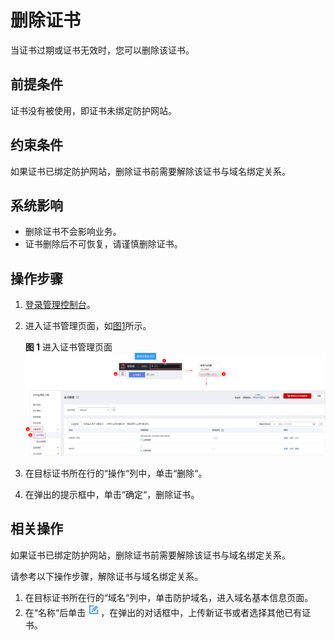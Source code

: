 # 删除证书<a name="waf_01_0263"></a>

当证书过期或证书无效时，您可以删除该证书。

## 前提条件<a name="section12726112995613"></a>

证书没有被使用，即证书未绑定防护网站。

## 约束条件<a name="section757514461272"></a>

如果证书已绑定防护网站，删除证书前需要解除该证书与域名绑定关系。

## 系统影响<a name="section38751113484"></a>

-   删除证书不会影响业务。
-   证书删除后不可恢复，请谨慎删除证书。

## 操作步骤<a name="section4879120205614"></a>

1.  [登录管理控制台](https://console.huaweicloud.com/?locale=zh-cn)。
2.  进入证书管理页面，如[图1](#waf_01_0078_fig96651149116)所示。

    **图 1**  进入证书管理页面<a name="waf_01_0078_fig96651149116"></a>  
    ![](figures/进入证书管理页面.png "进入证书管理页面")

3.  在目标证书所在行的“操作“列中，单击“删除“。
4.  在弹出的提示框中，单击“确定“，删除证书。

## 相关操作<a name="section99477276348"></a>

如果证书已绑定防护网站，删除证书前需要解除该证书与域名绑定关系。

请参考以下操作步骤，解除证书与域名绑定关系。

1.  在目标证书所在行的“域名“列中，单击防护域名，进入域名基本信息页面。
2.  在“名称“后单击![](figures/icon-edit.jpg)，在弹出的对话框中，上传新证书或者选择其他已有证书。


